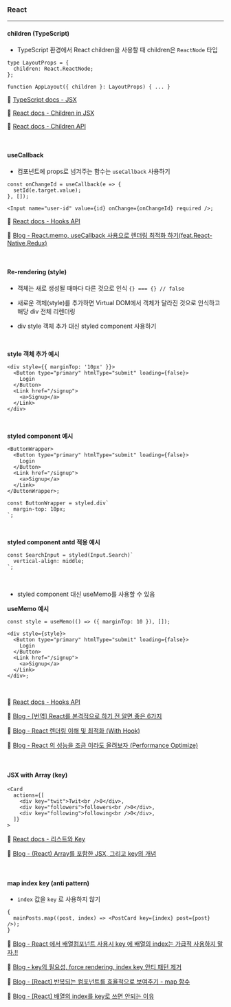 ### React

<hr />

#### children (TypeScript)

- TypeScript 환경에서 React children을 사용할 때 children은 `ReactNode` 타입

```tsx
type LayoutProps = {
  children: React.ReactNode;
};

function AppLayout({ children }: LayoutProps) { ... }
```

📄 [TypeScript docs - JSX](https://www.typescriptlang.org/ko/docs/handbook/jsx.html)

📄 [React docs - Children in JSX](https://ko.reactjs.org/docs/jsx-in-depth.html#children-in-jsx)

📄 [React docs - Children API](https://ko.reactjs.org/docs/react-api.html#reactchildren)

<br />

#### useCallback

- 컴포넌트에 props로 넘겨주는 함수는 `useCallback` 사용하기

```tsx
const onChangeId = useCallback(e => {
  setId(e.target.value);
}, []);

<Input name="user-id" value={id} onChange={onChangeId} required />;
```

📄 [React docs - Hooks API](https://ko.reactjs.org/docs/hooks-reference.html#usecallback)

📄 [Blog - React.memo, useCallback 사용으로 렌더링 최적화 하기(feat.React-Native,Redux)](https://velog.io/@shin6403/React.memo-useCallback-사용으로-렌더링-최적화-하기feat.React-NativeRedux)

<br />

#### Re-rendering (style)

- 객체는 새로 생성될 때마다 다른 것으로 인식 `{} === {} // false`

- 새로운 객체(style)를 추가하면 Virtual DOM에서 객체가 달라진 것으로 인식하고 해당 div 전체 리렌더링

- div style 객체 추가 대신 styled component 사용하기

<br />

**style 객체 추가 예시**

```tsx
<div style={{ marginTop: '10px' }}>
  <Button type="primary" htmlType="submit" loading={false}>
    Login
  </Button>
  <Link href="/signup">
    <a>Signup</a>
  </Link>
</div>
```

<br />

**styled component 예시**

```tsx
<ButtonWrapper>
  <Button type="primary" htmlType="submit" loading={false}>
    Login
  </Button>
  <Link href="/signup">
    <a>Signup</a>
  </Link>
</ButtonWrapper>;

const ButtonWrapper = styled.div`
  margin-top: 10px;
`;
```

<br />

**styled component antd 적용 예시**

```tsx
const SearchInput = styled(Input.Search)`
  vertical-align: middle;
`;
```

<br />

- styled component 대신 useMemo를 사용할 수 있음

**useMemo 예시**

```tsx
const style = useMemo(() => ({ marginTop: 10 }), []);

<div style={style}>
  <Button type="primary" htmlType="submit" loading={false}>
    Login
  </Button>
  <Link href="/signup">
    <a>Signup</a>
  </Link>
</div>;
```

<br />

📄 [React docs - Hooks API](https://ko.reactjs.org/docs/hooks-reference.html#usememo)

📄 [Blog - [번역] React를 본격적으로 하기 전 알면 좋은 6가지](https://jaeyeophan.github.io/2018/01/02/React-tips-for-beginners/)

📄 [Blog - React 렌더링 이해 및 최적화 (With Hook)](https://medium.com/vingle-tech-blog/react-%EB%A0%8C%EB%8D%94%EB%A7%81-%EC%9D%B4%ED%95%B4%ED%95%98%EA%B8%B0-f255d6569849)

📄 [Blog - React 의 성능을 조금 이라도 올려보자 (Performance Optimize)](https://pks2974.medium.com/react-%EC%9D%98-%EC%84%B1%EB%8A%A5%EC%9D%84-%EC%A1%B0%EA%B8%88-%EC%9D%B4%EB%9D%BC%EB%8F%84-%EC%98%AC%EB%A0%A4%EB%B3%B4%EC%9E%90-performance-optimize-f1a51b8c406c)

<br />

#### JSX with Array (key)

```tsx
<Card
  actions={[
    <div key="twit">Twit<br />0</div>,
    <div key="followers">followers<br />0</div>,
    <div key="following">following<br />0</div>,
  ]}
>
```

📄 [React docs - 리스트와 Key](https://ko.reactjs.org/docs/lists-and-keys.html)

📄 [Blog - (React) Array를 포함한 JSX, 그리고 key의 개념](https://velog.io/@ranisol/React-Array를-포함한-JSX-그리고-key의-개념)

<br />

#### map index key (anti pattern)

- `index` 값을 `key` 로 사용하지 않기

```tsx
{
  mainPosts.map((post, index) => <PostCard key={index} post={post} />);
}
```

📄 [Blog - React 에서 배열컴포넌트 사용시 key 에 배열의 index는 가급적 사용하지 말자.!!](https://blog.woolta.com/categories/1/posts/210)

📄 [Blog - key의 필요성, force rendering, index key 안티 패턴 제거](https://darrengwon.tistory.com/1258)

📄 [Blog - [React] 반복되는 컴포넌트를 효율적으로 보여주기 - map 함수](https://chanhuiseok.github.io/posts/react-8/)

📄 [Blog - [React] 배열의 index를 key로 쓰면 안되는 이유](https://medium.com/sjk5766/react-%EB%B0%B0%EC%97%B4%EC%9D%98-index%EB%A5%BC-key%EB%A1%9C-%EC%93%B0%EB%A9%B4-%EC%95%88%EB%90%98%EB%8A%94-%EC%9D%B4%EC%9C%A0-3ce48b3a18fb)
